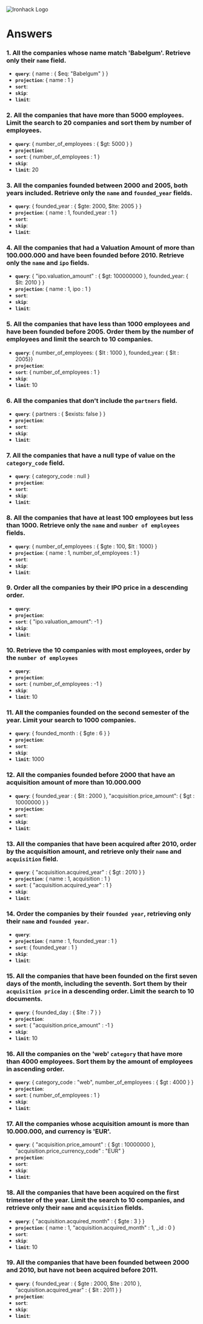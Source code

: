![Ironhack Logo](https://i.imgur.com/1QgrNNw.png)

# Answers

### 1. All the companies whose name match 'Babelgum'. Retrieve only their `name` field.

- **`query`**: { name : { $eq: "Babelgum" } }
- **`projection`**: { name : 1 }
- **`sort`**: 
- **`skip`**: 
- **`limit`**: 

### 2. All the companies that have more than 5000 employees. Limit the search to 20 companies and sort them by **number of employees**.

- **`query`**: { number_of_employees : { $gt: 5000  } }
- **`projection`**: 
- **`sort`**: { number_of_employees : 1 }
- **`skip`**: 
- **`limit`**: 20

### 3. All the companies founded between 2000 and 2005, both years included. Retrieve only the `name` and `founded_year` fields.

- **`query`**: { founded_year : { $gte: 2000, $lte: 2005  } }
- **`projection`**: { name : 1, founded_year : 1 }
- **`sort`**: 
- **`skip`**: 
- **`limit`**: 

### 4. All the companies that had a Valuation Amount of more than 100.000.000 and have been founded before 2010. Retrieve only the `name` and `ipo` fields.

- **`query`**: { "ipo.valuation_amount" : { $gt: 100000000 }, founded_year: { $lt: 2010 } }
- **`projection`**: { name : 1, ipo : 1 }
- **`sort`**: 
- **`skip`**: 
- **`limit`**: 

### 5. All the companies that have less than 1000 employees and have been founded before 2005. Order them by the number of employees and limit the search to 10 companies.

- **`query`**: { number_of_employees: { $lt : 1000 }, founded_year: { $lt : 2005}}
- **`projection`**: 
- **`sort`**: { number_of_employees : 1 }
- **`skip`**: 
- **`limit`**: 10

### 6. All the companies that don't include the `partners` field.

- **`query`**: { partners : { $exists: false } }
- **`projection`**: 
- **`sort`**: 
- **`skip`**: 
- **`limit`**: 

### 7. All the companies that have a null type of value on the `category_code` field.

- **`query`**: { category_code : null }
- **`projection`**: 
- **`sort`**: 
- **`skip`**: 
- **`limit`**: 

### 8. All the companies that have at least 100 employees but less than 1000. Retrieve only the `name` and `number of employees` fields.

- **`query`**: { number_of_employees : { $gte : 100, $lt : 1000} }
- **`projection`**: { name : 1, number_of_employees : 1 }
- **`sort`**: 
- **`skip`**: 
- **`limit`**: 

### 9. Order all the companies by their IPO price in a descending order.

- **`query`**: 
- **`projection`**: 
- **`sort`**: { "ipo.valuation_amount": -1 }
- **`skip`**: 
- **`limit`**: 

### 10. Retrieve the 10 companies with most employees, order by the `number of employees`

- **`query`**: 
- **`projection`**: 
- **`sort`**: { number_of_employees : -1 }
- **`skip`**: 
- **`limit`**: 10

### 11. All the companies founded on the second semester of the year. Limit your search to 1000 companies.

- **`query`**: { founded_month : { $gte : 6 } }
- **`projection`**: 
- **`sort`**: 
- **`skip`**: 
- **`limit`**: 1000

### 12. All the companies founded before 2000 that have an acquisition amount of more than 10.000.000

- **`query`**: { founded_year : { $lt : 2000 }, "acquisition.price_amount": { $gt : 10000000 } }
- **`projection`**: 
- **`sort`**: 
- **`skip`**: 
- **`limit`**: 

### 13. All the companies that have been acquired after 2010, order by the acquisition amount, and retrieve only their `name` and `acquisition` field.

- **`query`**: { "acquisition.acquired_year" : { $gt : 2010 } }
- **`projection`**: { name : 1, acquisition : 1 }
- **`sort`**: { "acquisition.acquired_year" : 1 }
- **`skip`**: 
- **`limit`**: 

### 14. Order the companies by their `founded year`, retrieving only their `name` and `founded year`.

- **`query`**: 
- **`projection`**: { name : 1, founded_year : 1 }
- **`sort`**: { founded_year : 1 }
- **`skip`**: 
- **`limit`**: 

### 15. All the companies that have been founded on the first seven days of the month, including the seventh. Sort them by their `acquisition price` in a descending order. Limit the search to 10 documents.

- **`query`**: { founded_day : { $lte : 7 } }
- **`projection`**: 
- **`sort`**: { "acquisition.price_amount" : -1 }
- **`skip`**: 
- **`limit`**: 10

### 16. All the companies on the 'web' `category` that have more than 4000 employees. Sort them by the amount of employees in ascending order.

- **`query`**: { category_code : "web", number_of_employees : { $gt : 4000 } }
- **`projection`**: 
- **`sort`**: { number_of_employees : 1 }
- **`skip`**: 
- **`limit`**: 

### 17. All the companies whose acquisition amount is more than 10.000.000, and currency is 'EUR'.

- **`query`**: { "acquisition.price_amount" : { $gt : 10000000 }, "acquisition.price_currency_code" : "EUR" }
- **`projection`**: 
- **`sort`**: 
- **`skip`**: 
- **`limit`**: 

### 18. All the companies that have been acquired on the first trimester of the year. Limit the search to 10 companies, and retrieve only their `name` and `acquisition` fields.

- **`query`**: { "acquisition.acquired_month" : { $gte : 3 } }
- **`projection`**: { name : 1, "acquisition.acquired_month" : 1, _id : 0 }
- **`sort`**: 
- **`skip`**: 
- **`limit`**: 10

### 19. All the companies that have been founded between 2000 and 2010, but have not been acquired before 2011.

- **`query`**: { founded_year : { $gte : 2000, $lte : 2010 }, "acquisition.acquired_year" : { $lt : 2011 } }
- **`projection`**: 
- **`sort`**: 
- **`skip`**: 
- **`limit`**: 
